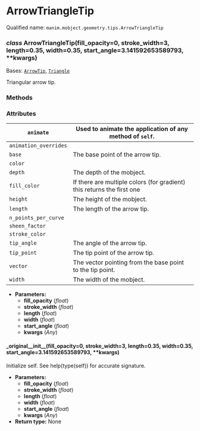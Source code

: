 # ArrowTriangleTip

Qualified name: `manim.mobject.geometry.tips.ArrowTriangleTip`

### *class* ArrowTriangleTip(fill_opacity=0, stroke_width=3, length=0.35, width=0.35, start_angle=3.141592653589793, \*\*kwargs)

Bases: [`ArrowTip`](manim.mobject.geometry.tips.ArrowTip.md#manim.mobject.geometry.tips.ArrowTip), [`Triangle`](manim.mobject.geometry.polygram.Triangle.md#manim.mobject.geometry.polygram.Triangle)

Triangular arrow tip.

### Methods

### Attributes

| `animate`             | Used to animate the application of any method of `self`.               |
|-----------------------|------------------------------------------------------------------------|
| `animation_overrides` |                                                                        |
| `base`                | The base point of the arrow tip.                                       |
| `color`               |                                                                        |
| `depth`               | The depth of the mobject.                                              |
| `fill_color`          | If there are multiple colors (for gradient) this returns the first one |
| `height`              | The height of the mobject.                                             |
| `length`              | The length of the arrow tip.                                           |
| `n_points_per_curve`  |                                                                        |
| `sheen_factor`        |                                                                        |
| `stroke_color`        |                                                                        |
| `tip_angle`           | The angle of the arrow tip.                                            |
| `tip_point`           | The tip point of the arrow tip.                                        |
| `vector`              | The vector pointing from the base point to the tip point.              |
| `width`               | The width of the mobject.                                              |
* **Parameters:**
  * **fill_opacity** (*float*)
  * **stroke_width** (*float*)
  * **length** (*float*)
  * **width** (*float*)
  * **start_angle** (*float*)
  * **kwargs** (*Any*)

#### \_original_\_init_\_(fill_opacity=0, stroke_width=3, length=0.35, width=0.35, start_angle=3.141592653589793, \*\*kwargs)

Initialize self.  See help(type(self)) for accurate signature.

* **Parameters:**
  * **fill_opacity** (*float*)
  * **stroke_width** (*float*)
  * **length** (*float*)
  * **width** (*float*)
  * **start_angle** (*float*)
  * **kwargs** (*Any*)
* **Return type:**
  None

